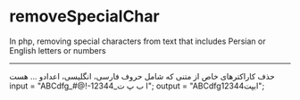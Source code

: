 # removeSpecialChar
In php, removing special characters from text that includes Persian or English letters or numbers
************************
حذف کاراکترهای خاص از متنی که شامل حروف فارسی، انگلیسی، اعدادو ... هست
input = "ABCdfg_#@!-ا ب پ ت_12344";
output = "ABCdfgابپت12344";
